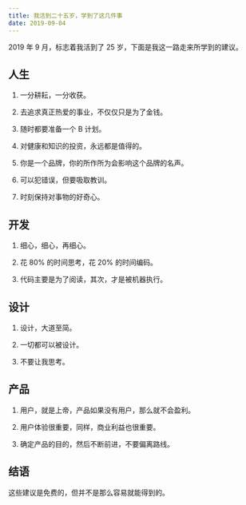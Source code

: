 ```yaml
---
title: 我活到二十五岁，学到了这几件事
date: 2019-09-04
---
```


2019 年 9 月，标志着我活到了 25 岁，下面是我这一路走来所学到的建议。

<!-- more -->

## 人生

1. 一分耕耘，一分收获。

2. 去追求真正热爱的事业，不仅仅只是为了金钱。

3. 随时都要准备一个 B 计划。

4. 对健康和知识的投资，永远都是值得的。

5. 你是一个品牌，你的所作所为会影响这个品牌的名声。

6. 可以犯错误，但要吸取教训。

7. 时刻保持对事物的好奇心。

## 开发

1. 细心，细心，再细心。

2. 花 80% 的时间思考，花 20% 的时间编码。

3. 代码主要是为了阅读，其次，才是被机器执行。

## 设计

1. 设计，大道至简。

2. 一切都可以被设计。

3. 不要让我思考。

## 产品

1. 用户，就是上帝，产品如果没有用户，那么就不会盈利。

2. 用户体验很重要，同样，商业利益也很重要。

3. 确定产品的目的，然后不断前进，不要偏离路线。

## 结语

这些建议是免费的，但并不是那么容易就能得到的。
